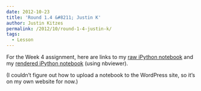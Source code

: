 ```yaml
---
date: 2012-10-23
title: 'Round 1.4 &#8211; Justin K'
author: Justin Kitzes
permalink: /2012/10/round-1-4-justin-k/
tags:
  - Lesson
---
```

For the Week 4 assignment, here are links to my [raw iPython notebook][1] and my [rendered iPython notebook][2] (using nbviewer).

(I couldn&#8217;t figure out how to upload a notebook to the WordPress site, so it&#8217;s on my own website for now.)

 [1]: http://justinkitzes.com/kitzes_week4.ipynb
 [2]: http://nbviewer.ipython.org/url/justinkitzes.com/kitzes_week4.ipynb
